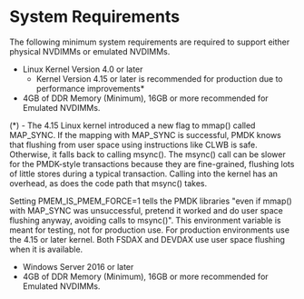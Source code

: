 # System Requirements

The following minimum system requirements are required to support either physical NVDIMMs or emulated NVDIMMs.

* Linux Kernel Version 4.0 or later
  * Kernel Version 4.15 or later is recommended for production due to performance improvements\*
* 4GB of DDR Memory \(Minimum\), 16GB or more recommended for Emulated NVDIMMs.

\(\*\) - The 4.15 Linux kernel introduced a new flag to mmap\(\) called MAP\_SYNC. If the mapping with MAP\_SYNC is successful, PMDK knows that flushing from user space using instructions like CLWB is safe. Otherwise, it falls back to calling msync\(\). The msync\(\) call can be slower for the PMDK-style transactions because they are fine-grained, flushing lots of little stores during a typical transaction. Calling into the kernel has an overhead, as does the code path that msync\(\) takes.

Setting PMEM\_IS\_PMEM\_FORCE=1 tells the PMDK libraries "even if mmap\(\) with MAP\_SYNC was unsuccessful, pretend it worked and do user space flushing anyway, avoiding calls to msync\(\)". This environment variable is meant for testing, not for production use. For production environments use the 4.15 or later kernel. Both FSDAX and DEVDAX use user space flushing when it is available.

* Windows Server 2016 or later
* 4GB of DDR Memory \(Minimum\), 16GB or more recommended for Emulated NVDIMMs.

